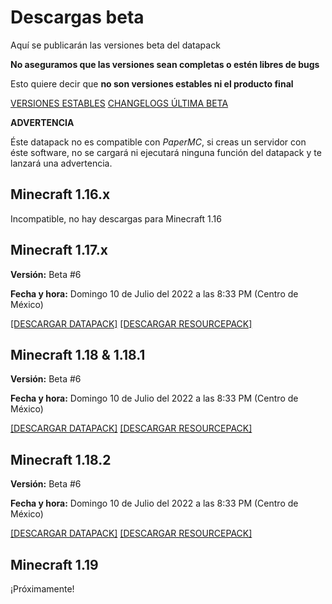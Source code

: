 # Descargas **beta**

Aquí se publicarán las versiones beta del datapack

**No aseguramos que las versiones sean completas o estén libres de bugs**

Esto quiere decir que **no son versiones estables ni el producto final**

[VERSIONES ESTABLES](https://tacozyt.github.io/mc2.0/downloads)
[CHANGELOGS ÚLTIMA BETA](https://github.com/tacozyt/mc2.0/releases/latest)

**ADVERTENCIA**

Éste datapack no es compatible con *PaperMC*, si creas un servidor con éste software, no se cargará ni ejecutará ninguna función del datapack y te lanzará una advertencia.

## Minecraft 1.16.x

Incompatible, no hay descargas para Minecraft 1.16


## Minecraft 1.17.x

**Versión:** Beta #6

**Fecha y hora:** Domingo 10 de Julio del 2022 a las 8:33 PM (Centro de México)

[[DESCARGAR DATAPACK]](https://github.com/tacozyt/mc2.0/releases/download/beta6_edit/Minecraft_2.0_Beta6_MC1.17.zip)
[[DESCARGAR RESOURCEPACK]](https://github.com/tacozyt/mc2.0-assets/releases/download/RP-v1.1/Minecraft_2.0_RP_v1.1_MC1.17.zip)


## Minecraft 1.18 & 1.18.1

**Versión:** Beta #6

**Fecha y hora:** Domingo 10 de Julio del 2022 a las 8:33 PM (Centro de México)

[[DESCARGAR DATAPACK]](https://github.com/tacozyt/mc2.0/releases/download/beta6_edit/Minecraft_2.0_Beta6_MC1.18.zip)
[[DESCARGAR RESOURCEPACK]](https://github.com/tacozyt/mc2.0-assets/releases/download/RP-v1.1/Minecraft_2.0_RP_v1.1_MC1.18.zip)


## Minecraft 1.18.2

**Versión:** Beta #6

**Fecha y hora:** Domingo 10 de Julio del 2022 a las 8:33 PM (Centro de México)

[[DESCARGAR DATAPACK]](https://github.com/tacozyt/mc2.0/releases/download/beta6_edit/Minecraft_2.0_Beta6_MC1.18.2.zip)
[[DESCARGAR RESOURCEPACK]](https://github.com/tacozyt/mc2.0-assets/releases/download/RP-v1.1/Minecraft_2.0_RP_v1.1_MC1.18.zip)


## Minecraft 1.19

¡Próximamente!
